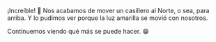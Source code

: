 ¡Increíble! :tada: Nos acabamos de mover un casillero al Norte, o sea, para arriba. Y lo pudimos ver porque la luz amarilla se movió con nosotros.  

Continuemos viendo qué más se puede hacer. :grin:
